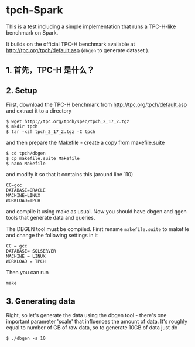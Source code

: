 # tpch-Spark

This is a test including a simple implementation that runs a TPC-H-like benchmark on Spark.

It builds on the official TPC-H benchmark available at http://tpc.org/tpch/default.asp (`dbgen` to generate dataset ).

## 1.  首先，TPC-H 是什么？



## 2. Setup
First, download the TPC-H benchmark from http://tpc.org/tpch/default.asp and extract it to a directory

```
$ wget http://tpc.org/tpch/spec/tpch_2_17_2.tgz
$ mkdir tpch
$ tar -xzf tpch_2_17_2.tgz -C tpch
```
and then prepare the Makefile - create a copy from makefile.suite

```
$ cd tpch/dbgen
$ cp makefile.suite Makefile
$ nano Makefile
```
and modify it so that it contains this (around line 110)

```
CC=gcc
DATABASE=ORACLE
MACHINE=LINUX
WORKLOAD=TPCH
```
and compile it using make as usual. Now you should have dbgen and qgen tools that generate data and queries.

The DBGEN tool must be compiled. First rename `makefile.suite` to makefile and change the following settings in it
```
CC = gcc
DATABASE= SQLSERVER
MACHINE = LINUX
WORKLOAD = TPCH
```
Then you can run

```
make
```

## 3. Generating data
Right, so let's generate the data using the dbgen tool - there's one important parameter 'scale' that influences the amount of data. It's roughly equal to number of GB of raw data, so to generate 10GB of data just do

```
$ ./dbgen -s 10
```